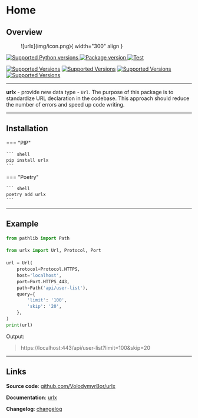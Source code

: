 # Home

## Overview

<figure markdown>
  ![urlx](img/icon.png){ width="300" align }
</figure>

<a href="https://pypi.org/project/urlx" target="_blank">
    <img src="https://img.shields.io/pypi/pyversions/urlx.svg?color=%2334D058" alt="Supported Python versions">
</a>
<a href="https://pypi.org/project/urlx" target="_blank">
    <img src="https://img.shields.io/pypi/v/urlx?color=%2334D058&label=pypi%20package" alt="Package version">
</a>
<a href="https://github.com/VolodymyrBor/urlx/actions?query=workflow%3ATest+event%3Apush+branch%3Amaster" target="_blank">
    <img src="https://github.com/VolodymyrBor/urlx/workflows/Test/badge.svg?event=push&branch=master" alt="Test">
</a>

[![Supported Versions](https://img.shields.io/badge/coverage-100%25-green)](https://shields.io/)
[![Supported Versions](https://img.shields.io/badge/poetry-✅-grey)](https://shields.io/)
[![Supported Versions](https://img.shields.io/badge/async-✅-grey)](https://shields.io/)
[![Supported Versions](https://img.shields.io/badge/mypy-✅-grey)](https://shields.io/)

---

**urlx** - provide new data type - `Url`.
The purpose of this package is to standardize URL declaration in the codebase.
This approach should reduce the number of errors and speed up code writing.

---

## Installation

=== "PIP"

    ``` shell
    pip install urlx
    ```

=== "Poetry"

    ``` shell
    poetry add urlx
    ```

---

## Example

```python
from pathlib import Path

from urlx import Url, Protocol, Port

url = Url(
    protocol=Protocol.HTTPS,
    host='localhost',
    port=Port.HTTPS_443,
    path=Path('api/user-list'),
    query={
        'limit': '100',
        'skip': '20',
    },
)
print(url)
```
Output: 

> https://localhost:443/api/user-list?limit=100&skip=20

---

## Links

**Source code**: [github.com/VolodymyrBor/urlx](https://github.com/VolodymyrBor/urlx)

**Documentation**: [urlx](https://volodymyrbor.github.io/urlx/)

**Changelog**: [changelog](https://volodymyrbor.github.io/urlx/changelog)
